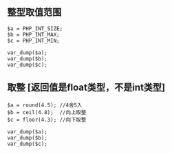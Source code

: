 ## 整型取值范围
```
$a = PHP_INT_SIZE;
$b = PHP_INT_MAX;
$c = PHP_INT_MIN;

var_dump($a);
var_dump($b);
var_dump($c);
```



## 取整 [返回值是float类型，不是int类型]
```
$a = round(4.5); //4舍5入
$b = ceil(4.8);  //向上取整
$c = floor(4.3); //向下取整

var_dump($a);
var_dump($b);
var_dump($c);
```
